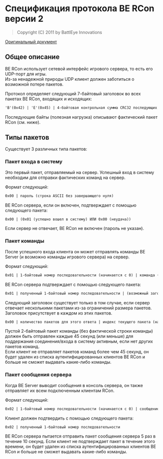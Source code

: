 # Спецификация протокола BE RCon версии 2

> Copyright (C) 2011 by BattlEye Innovations

[Оригинальный
документ](https://www.battleye.com/downloads/BERConProtocol.txt)

## Общее описание

BE RCon использует сетевой интерфейс игрового сервера, то есть его UDP-порт
для игры.  
Из-за ненадежной природы UDP клиент должен заботиться о возможной потере
пакетов.

Протокол определяет следующий 7-байтовый заголовок во всех пакетах BE RCon,
входящих и исходящих:

```txt
'B'(0x42) | 'E'(0x45) | 4-байтовая контрольная сумма CRC32 последующих байтов | 0xFF
```

Последующие байты (полезная нагрузка) описывают фактический пакет RCon (см.
ниже).

## Типы пакетов

Существует 3 различных типа пакетов:

### Пакет входа в систему

Это первый пакет, отправляемый на сервер. Успешный вход в систему необходим
для отправки фактических команд на сервер.

Формат следующий:

```txt
0x00 | пароль (строка ASCII без завершающего нуля)
```

BE RCon сервера, если он включен, подтверждает с помощью следующего пакета:

```txt
0x00 | (0x01 (успешно вошел в систему) ИЛИ 0x00 (неудача))
```

Если сервер не отвечает, BE RCon не включен (пароль не указан).

### Пакет команды

После успешного входа клиента он может отправлять команды BE Server (и
возможно команды игрового сервера) на сервер.

Формат следующий:

```txt
0x01 | 1-байтовый номер последовательности (начинается с 0) | команда (строка ASCII без завершающего нуля)
```

BE RCon сервера подтверждает с помощью следующего пакета:

```txt
0x01 | полученный 1-байтовый номер последовательности | (возможный заголовок и/или ответ (строка ASCII без завершающего нуля) ИЛИ ничего)
```

Следующий заголовок существует только в том случае, если сервер отвечает
несколькими пакетами из-за ограничений размера пакетов. Заголовок
присутствует в каждом из этих пакетов.

```txt
0x00 | количество пакетов для этого ответа | индекс текущего пакета (начиная с 0)
```

Пустой 2-байтовый пакет команды (без фактической строки команды) должен быть
отправлен каждые 45 секунд (или меньше) для поддержания соединения/входа в
систему активным, если нет других пакетов команд.  
Если клиент не отправляет пакетов команд более чем 45 секунд, он будет
удален из списка аутентифицированных клиентов BE RCon и больше не сможет
выдавать какие-либо команды.

### Пакет сообщения сервера

Когда BE Server выводит сообщения в консоль сервера, он также отправляет их
всем подключенным клиентам RCon.

Формат следующий:

```txt
0x02 | 1-байтовый номер последовательности (начинается с 0) | сообщение сервера (строка ASCII без завершающего нуля)
```

Клиент должен подтвердить с помощью следующего пакета:

```txt
0x02 | полученный 1-байтовый номер последовательности
```

BE RCon сервера пытается отправить пакет сообщения сервера 5 раз в течение
10 секунд. Если клиент не подтверждает пакет в течение этого времени, он
будет удален из списка аутентифицированных клиентов BE RCon и больше не
сможет выдавать какие-либо команды.
